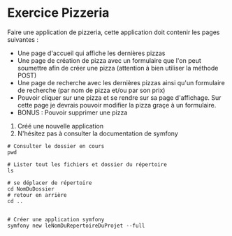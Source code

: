 # Exercice Pizzeria

Faire une application de pizzeria, cette application
doit contenir les pages suivantes :

-   Une page d'accueil qui affiche les dernières pizzas
-   Une page de création de pizza avec un formulaire que
    l'on peut soumettre afin de créer une pizza (attention
    à bien utiliser la méthode POST)
-   Une page de recherche avec les dernières pizzas
    ainsi qu'un formulaire de recherche (par nom de pizza et/ou
    par son prix)
-   Pouvoir cliquer sur une pizza et se rendre sur sa page
    d'affichage. Sur cette page je devrais pouvoir modifier
    la pizza graçe à un formulaire.
-   BONUS : Pouvoir supprimer une pizza

1. Créé une nouvelle application
2. N'hésitez pas à consulter la documentation de symfony

```
# Consulter le dossier en cours
pwd

# Lister tout les fichiers et dossier du répertoire
ls

# se déplacer de répertoire
cd NomDuDossier
# retour en arrière
cd ..


# Créer une application symfony
symfony new leNomDuRepertoireDuProjet --full
```

